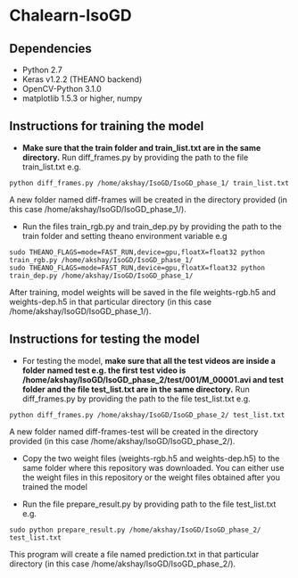 # Chalearn-IsoGD

## Dependencies

* Python 2.7
* Keras v1.2.2 (THEANO backend)
* OpenCV-Python 3.1.0 
* matplotlib 1.5.3 or higher, numpy

##  Instructions for training the model

* **Make sure that the train folder and train_list.txt are in the same directory.** Run diff_frames.py by providing the path to the file train_list.txt e.g.
```
python diff_frames.py /home/akshay/IsoGD/IsoGD_phase_1/ train_list.txt
```
A new folder named diff-frames will be created in the directory provided (in this case /home/akshay/IsoGD/IsoGD_phase_1/).

* Run the files train_rgb.py and train_dep.py by providing the path to the train folder and setting theano environment variable e.g

```
sudo THEANO_FLAGS=mode=FAST_RUN,device=gpu,floatX=float32 python train_rgb.py /home/akshay/IsoGD/IsoGD_phase_1/
sudo THEANO_FLAGS=mode=FAST_RUN,device=gpu,floatX=float32 python train_dep.py /home/akshay/IsoGD/IsoGD_phase_1/
```
After training, model weights will be saved in the file weights-rgb.h5 and weights-dep.h5  in that particular directory
(in this case /home/akshay/IsoGD/IsoGD_phase_1/).

## Instructions for testing the model

* For testing the model, **make sure that all the test videos are inside a folder named test e.g. the first test video 
is /home/akshay/IsoGD/IsoGD_phase_2/test/001/M_00001.avi and test folder and  the file test_list.txt are in the same directory.** Run diff_frames.py by providing the path to the file test_list.txt e.g.

```
python diff_frames.py /home/akshay/IsoGD/IsoGD_phase_2/ test_list.txt
```
A new folder named diff-frames-test will be created in the directory provided (in this case /home/akshay/IsoGD/IsoGD_phase_2/).

* Copy the two weight files (weights-rgb.h5 and weights-dep.h5) to the same folder where this repository was downloaded. 
You can either use the weight files in this repository or the weight files obtained after you trained the model

* Run the file prepare_result.py by providing path to the file test_list.txt e.g.
```
sudo python prepare_result.py /home/akshay/IsoGD/IsoGD_phase_2/ test_list.txt
```
This program will create a file named prediction.txt in that particular directory (in this case /home/akshay/IsoGD/IsoGD_phase_2/).
